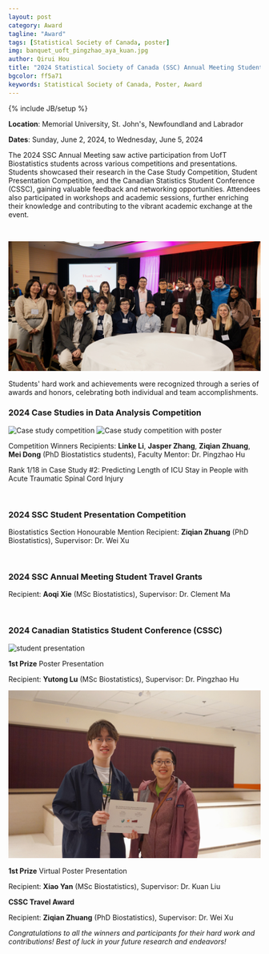 ```yaml
---
layout: post
category: Award
tagline: "Award"
tags: [Statistical Society of Canada, poster]
img: banquet_uoft_pingzhao_aya_kuan.jpg
author: Qirui Hou
title: "2024 Statistical Society of Canada (SSC) Annual Meeting Student Awards"
bgcolor: ff5a71
keywords: Statistical Society of Canada, Poster, Award
---
```



{% include JB/setup %}

**Location**: Memorial University, St. John's, Newfoundland and Labrador

**Dates**: Sunday, June 2, 2024, to Wednesday, June 5, 2024

The 2024 SSC Annual Meeting saw active participation from UofT Biostatistics students across various competitions and presentations. Students showcased their research in the Case Study Competition, Student Presentation Competition, and the Canadian Statistics Student Conference (CSSC), gaining valuable feedback and networking opportunities. Attendees also participated in workshops and academic sessions, further enriching their knowledge and contributing to the vibrant academic exchange at the event.

<!--more-->

<br/>

![SSC banquet](/assets/images/post/banquet_uoft_pingzhao_aya_kuan.jpg)

Students' hard work and achievements were recognized through a series of awards and honors, celebrating both individual and team accomplishments.

### **2024 Case Studies in Data Analysis Competition**

![Case study competition](/assets/images/post/award_ceremony_casestudy.jpg)
![Case study competition with poster](/assets/images/post/case_study_linkes_team.jpg)

Competition Winners Recipients: **Linke Li**, **Jasper Zhang**, **Ziqian Zhuang**, **Mei Dong** (PhD Biostatistics students), Faculty Mentor: Dr. Pingzhao Hu

Rank 1/18 in Case Study #2: Predicting Length of ICU Stay in People with Acute Traumatic Spinal Cord Injury

<br/>

### **2024 SSC Student Presentation Competition**

Biostatistics Section Honourable Mention Recipient: **Ziqian Zhuang** (PhD Biostatistics), Supervisor: Dr. Wei Xu

<br/>

### **2024 SSC Annual Meeting Student Travel Grants**

Recipient: **Aoqi Xie** (MSc Biostatistics), Supervisor: Dr. Clement Ma

<br/>

### **2024 Canadian Statistics Student Conference (CSSC)**

![student presentation](/assets/images/post/award_pingzhao_yutong.jpg)

**1st Prize** Poster Presentation

Recipient: **Yutong Lu** (MSc Biostatistics), Supervisor: Dr. Pingzhao Hu

![student presentation virtual](/assets/images/post/award_XiaoYan_kuan.jpg)

**1st Prize** Virtual Poster Presentation

Recipient: **Xiao Yan** (MSc Biostatistics), Supervisor: Dr. Kuan Liu

**CSSC Travel Award**

Recipient: **Ziqian Zhuang** (PhD Biostatistics), Supervisor: Dr. Wei Xu

_Congratulations to all the winners and participants for their hard work and contributions! Best of luck in your future research and endeavors!_

